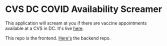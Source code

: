# CVS DC COVID Availability Screamer

This application will scream at you if there are vaccine appointments available at a CVS in DC. It's live [here](https://cvs-dc-covid-screamer.onrender.com/).

This repo is the frontend. [Here's](https://github.com/orenmagid/cvs_dc_covid_screamer_backend) the backend repo.
